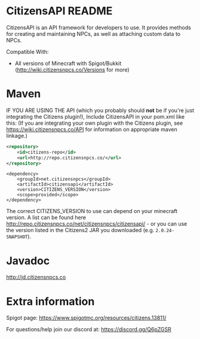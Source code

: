 CitizensAPI README
==================

CitizensAPI is an API framework for developers to use. It provides methods for creating and maintaining NPCs, as well as attaching custom data to NPCs.

Compatible With:
- All versions of Minecraft with Spigot/Bukkit (http://wiki.citizensnpcs.co/Versions for more)

Maven
=====

IF YOU ARE USING THE API (which you probably should **not** be if you're just integrating the Citizens plugin!), Include CitizensAPI in your pom.xml like this: (If you are integrating your own plugin with the Citizens plugin, see https://wiki.citizensnpcs.co/API for information on appropriate maven linkage.)
```xml
<repository>
    <id>citizens-repo</id>
    <url>http://repo.citizensnpcs.co/</url>
</repository>
```
```
<dependency>
    <groupId>net.citizensnpcs</groupId>
    <artifactId>citizensapi</artifactId>
    <version>CITIZENS_VERSION</version>
    <scope>provided</scope>
</dependency>
```

The correct CITIZENS_VERSION to use can depend on your minecraft version. A list can be found here http://repo.citizensnpcs.co/net/citizensnpcs/citizensapi/ - or you can use the version listed in the Citizens2 JAR you downloaded (e.g. `2.0.24-SNAPSHOT`).

Javadoc
=======

http://jd.citizensnpcs.co

Extra information
=================

Spigot page: https://www.spigotmc.org/resources/citizens.13811/

For questions/help join our discord at: https://discord.gg/Q6pZGSR
